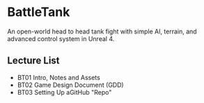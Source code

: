 # BattleTank
An open-world head to head tank fight with simple AI, terrain, and advanced control system in Unreal 4.
## Lecture List
* BT01 Intro, Notes and Assets
* BT02 Game Design Document (GDD)
* BT03 Setting Up aGitHub "Repo"